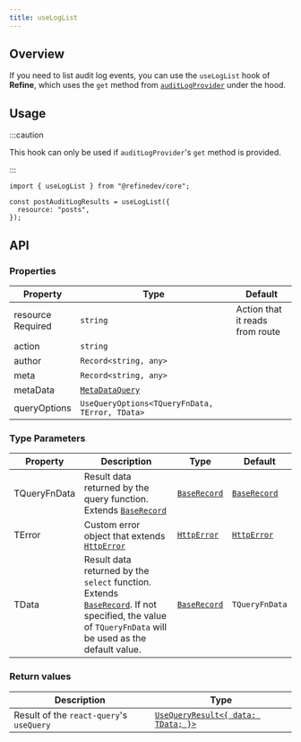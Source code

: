 ```yaml
---
title: useLogList
---
```


## Overview

If you need to list audit log events, you can use the `useLogList` hook of **Refine**, which uses the `get` method from [`auditLogProvider`](/docs/core/providers/audit-log-provider#get) under the hood.

## Usage

:::caution

This hook can only be used if `auditLogProvider`'s `get` method is provided.

:::

```tsx
import { useLogList } from "@refinedev/core";

const postAuditLogResults = useLogList({
  resource: "posts",
});
```

## API

### Properties

| Property                                                                                            | Type                                                             | Default                         |
| --------------------------------------------------------------------------------------------------- | ---------------------------------------------------------------- | ------------------------------- |
| <div className="required-block"><div>resource</div> <div className=" required">Required</div></div> | `string`                                                         | Action that it reads from route |
| action                                                                                              | `string`                                                         |                                 |
| author                                                                                              | `Record<string, any>`                                            |                                 |
| meta                                                                                                | `Record<string, any>`                                            |                                 |
| metaData                                                                                            | [`MetaDataQuery`](/docs/core/interface-references#metadataquery) |                                 |
| queryOptions                                                                                        | `UseQueryOptions<TQueryFnData, TError, TData>`                   |                                 |

### Type Parameters

| Property     | Description                                                                                                                                                         | Type                       | Default                    |
| ------------ | ------------------------------------------------------------------------------------------------------------------------------------------------------------------- | -------------------------- | -------------------------- |
| TQueryFnData | Result data returned by the query function. Extends [`BaseRecord`][baserecord]                                                                                      | [`BaseRecord`][baserecord] | [`BaseRecord`][baserecord] |
| TError       | Custom error object that extends [`HttpError`][httperror]                                                                                                           | [`HttpError`][httperror]   | [`HttpError`][httperror]   |
| TData        | Result data returned by the `select` function. Extends [`BaseRecord`][baserecord]. If not specified, the value of `TQueryFnData` will be used as the default value. | [`BaseRecord`][baserecord] | `TQueryFnData`             |

### Return values

| Description                              | Type                                                                                      |
| ---------------------------------------- | ----------------------------------------------------------------------------------------- |
| Result of the `react-query`'s `useQuery` | [`UseQueryResult<{ data: TData; }>`](https://react-query.tanstack.com/reference/useQuery) |

[baserecord]: /docs/core/interface-references#baserecord
[httperror]: /docs/core/interface-references#httperror
